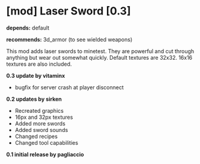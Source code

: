 [mod] Laser Sword [0.3]
=======================

**depends:** default

**recommends:** 3d_armor (to see wielded weapons)


This mod adds laser swords to minetest. They are powerful and cut through anything but wear out somewhat quickly. Default textures are 32x32. 16x16 textures are also included.

**0.3 update by vitaminx**
  - bugfix for server crash at player disconnect

**0.2 updates by sirken**
  - Recreated graphics
  - 16px and 32px textures
  - Added more swords
  - Added sword sounds
  - Changed recipes
  - Changed tool capabilities 

**0.1 initial release by pagliaccio**
